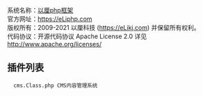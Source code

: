 系统名称：[以厘php框架](https://eLiphp.com)  
官方网址：https://eLiphp.com  
版权所有：2009-2021 以厘科技 (https://eLikj.com) 并保留所有权利。   
代码协议：开源代码协议 Apache License 2.0 详见 http://www.apache.org/licenses/  

## 插件列表
      cms.Class.php CMS内容管理系统  
